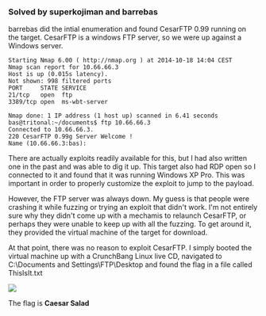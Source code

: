 ### Solved by superkojiman and barrebas

barrebas did the intial enumeration and found CesarFTP 0.99 running on the target. CesarFTP is a windows FTP server, so we were up against a Windows server.

```
Starting Nmap 6.00 ( http://nmap.org ) at 2014-10-18 14:04 CEST
Nmap scan report for 10.66.66.3
Host is up (0.015s latency).
Not shown: 998 filtered ports
PORT     STATE SERVICE
21/tcp   open  ftp
3389/tcp open  ms-wbt-server

Nmap done: 1 IP address (1 host up) scanned in 6.41 seconds
bas@tritonal:~/documents$ ftp 10.66.66.3
Connected to 10.66.66.3.
220 CesarFTP 0.99g Server Welcome !
Name (10.66.66.3:bas):
```

There are actually exploits readily available for this, but I had also written one in the past and was able to dig it up. This target also had RDP open so I connected to it and found that it was running Windows XP Pro. This was important in order to properly customize the exploit to jump to the payload.

However, the FTP server was always down. My guess is that people were crashing it while fuzzing or trying an exploit that didn't work. I'm not entirely sure why they didn't come up with a mechamis to relaunch CesarFTP, or perhaps they were unable to keep up with all the fuzzing. To get around it, they provided the virtual machine of the target for download.

At that point, there was no reason to exploit CesarFTP. I simply booted the virtual machine up with a CrunchBang Linux live CD, navigated to C:\Documents and Settings\FTP\Desktop and found the flag in a file called ThisIsIt.txt

![](/images/2014/defcamp/misc400/01.png)

The flag is **Caesar Salad**

